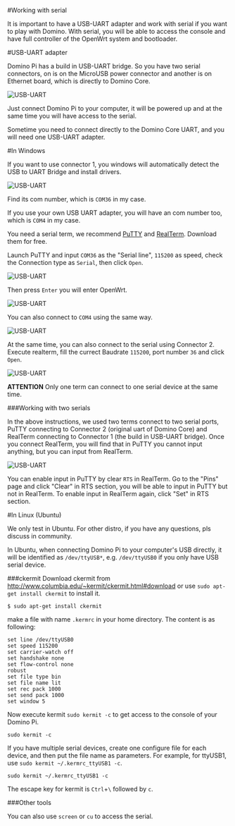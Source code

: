 #Working with serial

It is important to have a USB-UART adapter and work with serial if you want to play with Domino. With serial, you will be able to access the console and have full controller of the OpenWrt system and bootloader.

#USB-UART adapter

Domino Pi has a build in USB-UART bridge. So you have two serial connectors, on is on the MicroUSB power connector and another is on Ethernet board, which is directly to Domino Core. 

![USB-UART](src/adapter.jpg)

Just connect Domino Pi to your computer, it will be powered up and at the same time you will have access to the serial.

Sometime you need to connect directly to the Domino Core UART, and you will need one USB-UART adapter.

#In Windows

If you want to use connector 1, you windows will automatically detect the USB to UART Bridge and install drivers. 

![USB-UART](src/driver.jpg)

Find its com number, which is `COM36` in my case. 

If you use your own USB UART adapter, you will have an com number too, which is `COM4` in my case.

You need a serial term, we recommend [PuTTY](http://http://www.chiark.greenend.org.uk/~sgtatham/putty/download.html) and [RealTerm](http://realterm.sourceforge.net/). Download them for free.

Launch PuTTY and input `COM36` as the "Serial line", `115200` as speed, check the Connection type as `Serial`, then click `Open`. 

![USB-UART](src/putty.jpg)

Then press `Enter` you will enter OpenWrt.

![USB-UART](src/putty1.jpg)

You can also connect to `COM4` using the same way.

![USB-UART](src/putty2.jpg)

At the same time, you can also connect to the serial using Connector 2. Execute realterm, fill the currect Baudrate `115200`, port number `36` and click `Open`. 

![USB-UART](src/realterm.jpg)

**ATTENTION** Only one term can connect to one serial device at the same time.

###Working with two serials

In the above instructions, we used two terms connect to two serial ports, PuTTY connecting to Connector 2 (original uart of Domino Core) and RealTerm connecting to Connector 1 (the build in USB-UART bridge). Once you connect RealTerm, you will find that in PuTTY you cannot input anything, but you can input from RealTerm. 

![USB-UART](src/realterm1.jpg)

You can enable input in PuTTY by clear `RTS` in RealTerm. Go to the "Pins" page and click "Clear" in RTS section, you will be able to input in PuTTY but not in RealTerm. To enable input in RealTerm again, click "Set" in RTS section.

#In Linux (Ubuntu)

We only test in Ubuntu. For other distro, if you have any questions, pls discuss in community.

In Ubuntu, when connecting Domino Pi to your computer's USB directly, it will be identified as `/dev/ttyUSB*`, e.g. `/dev/ttyUSB0` if you only have USB serial device.

###ckermit
Download ckermit from http://www.columbia.edu/~kermit/ckermit.html#download or use `sudo apt-get install ckermit` to install it.

```
$ sudo apt-get install ckermit
```

make a file with name `.kermrc` in your home directory. The content is as following:
```
set line /dev/ttyUSB0
set speed 115200
set carrier-watch off
set handshake none
set flow-control none
robust
set file type bin
set file name lit
set rec pack 1000
set send pack 1000
set window 5
``` 

Now execute kermit `sudo kermit -c` to get access to the console of your Domino Pi.
```
sudo kermit -c
```

If you have multiple serial devices, create one configure file for each device, and then put the file name as parameters. For example, for ttyUSB1, use `sudo kermit ~/.kermrc_ttyUSB1 -c`. 
```
sudo kermit ~/.kermrc_ttyUSB1 -c
```

The escape key for kermit is `Ctrl`+`\` followed by `c`.

###Other tools

You can also use `screen` or `cu` to access the serial.



